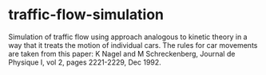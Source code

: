 # traffic-flow-simulation
Simulation of traffic flow using approach analogous to kinetic theory in a way that it treats the motion of individual cars. The rules for car movements are taken from this paper:  K Nagel and M Schreckenberg, Journal de Physique I, vol 2, pages 2221-2229, Dec 1992. 
